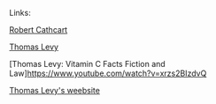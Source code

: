 Links:

[Robert Cathcart](https://www.youtube.com/watch?v=VkkWDDSti_s)

[Thomas Levy](https://www.youtube.com/watch?v=GpptUsJFCEY)

[Thomas Levy: Vitamin C Facts Fiction and Law]https://www.youtube.com/watch?v=xrzs2BIzdvQ

[Thomas Levy's weebsite](https://blog.peakenergy.com/)